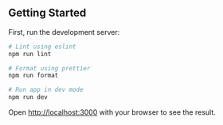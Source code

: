 ## Getting Started

First, run the development server:

```bash
# Lint using eslint
npm run lint

# Format using prettier
npm run format

# Run app in dev mode
npm run dev
```

Open [http://localhost:3000](http://localhost:3000) with your browser to see the result.
